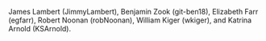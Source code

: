 James Lambert (JimmyLambert), Benjamin Zook (git-ben18), Elizabeth Farr (egfarr), Robert Noonan (robNoonan), William Kiger (wkiger), and Katrina Arnold (KSArnold).
